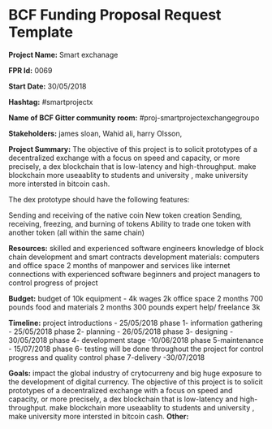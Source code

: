 
# BCF Funding Proposal Request Template

**Project Name:**
Smart exchanage 

**FPR Id:**
0069

**Start Date:**
30/05/2018

**Hashtag:**
#smartprojectx

**Name of BCF Gitter community room:**
#proj-smartprojectexchangegroupo

**Stakeholders:**
james sloan, Wahid ali, harry Olsson,

**Project Summary:**
The objective of this project is to solicit prototypes of a decentralized exchange with a focus on speed and capacity, or more precisely, a dex blockchain that is low-latency and high-throughput. make blockchain more useaablity to students and university , make university more intersted in bitcoin cash.

The dex prototype should have the following features:

Sending and receiving of the native coin
New token creation
Sending, receiving, freezing, and burning of tokens
Ability to trade one token with another token (all within the same chain)

**Resources:**
skilled and experienced software engineers
knowledge of block chain development and smart contracts development 
materials: computers and office space 
2 months of manpower and services like internet 
connections with experienced software beginners and project managers to control progress of project


**Budget:**
budget of 10k 
equipment - 4k 
wages 2k 
office space 2 months 700 pounds
food and materials 2 months 300 pounds
expert help/ freelance 3k


**Timeline:**
project introductions - 25/05/2018
phase 1- information gathering - 25/05/2018
phase 2- planning - 26/05/2018
phase 3- designing - 30/05/2018
phase 4- development stage -10/06/2018
phase 5-maintenance  - 15/07/2018
phase 6- testing will be done throughout the project for control progress and quality control 
phase 7-delivery -30/07/2018




**Goals:**
impact the global industry of crytocurreny and big huge exposure to the development of digital currency.
The objective of this project is to solicit prototypes of a decentralized exchange with a focus on speed and capacity, or more precisely, a dex blockchain that is low-latency and high-throughput. make blockchain more useaablity to students and university , make university more intersted in bitcoin cash.
**Other:**

 
